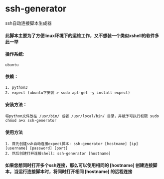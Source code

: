 # ssh-generator
ssh自动连接脚本生成器

#### 此脚本主要为了方便linux环境下的运维工作，又不想装一个类似xshell的软件多此一举

#### 操作系统:
    ubuntu

#### 依赖：
    1. python3
    2. expect (ubuntu下安装 > sudo apt-get -y install expect)

#### 安装方法：
    将python文件放在 /usr/bin/ 或者 /usr/local/bin/ 目录，并赋予可执行权限 sudo chmod a+x ssh-generator

#### 使用方法
    1. 首先创建ssh自动连接expect脚本: ssh-generator [hostname] [ip] [username] [password] [port]
    2. 然后创建打开连接shell: ssh-generator [hostname]
    
#### 如果您想同时打开多个ssh连接，那么可以使用相同的 [hostname] 创建连接脚本，当运行连接脚本时，将同时打开相同 [hostname] 的远程连接
